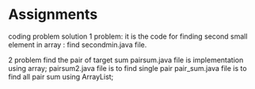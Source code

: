# Assignments
coding problem solution
1 problem:  it is the code for finding second small element in array :  find secondmin.java file.

2 problem find the pair of target sum 
pairsum.java file is implementation using array;
pairsum2.java file is to find single pair
pair_sum.java file is to find all pair sum using ArrayList;
